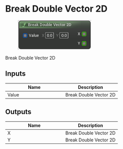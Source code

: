 # Break Double Vector 2D

<div align="left" data-full-width="false">

<figure><img src="Break_Double_Vector_2D.png" alt=""><figcaption></figcaption></figure>

</div>

Break Double Vector 2D

## Inputs

<table>
<thead><tr><th width="170">Name</th><th>Description</th></tr></thead>
<tbody>
<tr><td>Value</td><td>Break Double Vector 2D</td></tr>
</tbody>
</table>

## Outputs

<table>
<thead><tr><th width="170">Name</th><th>Description</th></tr></thead>
<tbody>
<tr><td>X</td><td>Break Double Vector 2D</td></tr>
<tr><td>Y</td><td>Break Double Vector 2D</td></tr>
</tbody>
</table>
